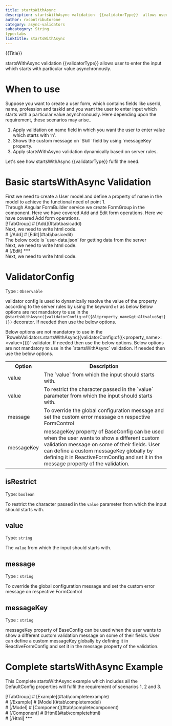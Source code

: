 ```yaml
---
title: startsWithAsync
description: startsWithAsync validation  {{validatorType}}  allows user to enter the input which starts with particular value.
author: rxcontributorone
category: async-validators
subcategory: String
type:tabs
linktitle: startsWithAsync
---
```


<div class="title-bar top_title"><p>{{Title}}</p></div> <div class="title-bar"><p>startsWithAsync validation  {{validatorType}}  allows user to enter the input which starts with particular value asynchronously.</p></div>

# When to use
Suppose you want to create a user form, which contains fields like userId, name, profession and taskId and you want the user to enter input which starts with a particular value asynchronously. Here depending upon the requirement, these scenarios may arise..
<ol class='showHideElement'>
   <li>Apply validation on name field in which you want the user to enter value which starts with ‘n’.</li>
  <li>Shows the custom message on `Skill` field by using `messageKey` property.</li>
   <data-scope scope="['decorator','validator']">
   <li>Apply startsWithAsync validation dynamically based on server rules.</li>
   </data-scope>
</ol>
Let's see how startsWithAsync  {{validatorType}}  fulfil the need.

# Basic startsWithAsync Validation
<data-scope scope="['decorator','template-driven-directives','template-driven-decorators']">
First we need to create a User model and define a property of name in the model to achieve the functional need of point 1.
<div component="app-code" key="startsWithAsync-add-model"></div> 
</data-scope>
Through Angular FormBuilder service we create FormGroup in the component.
<data-scope scope="['decorator']">
Here we have covered Add and Edit form operations. 
</data-scope>

<data-scope scope="['validator','template-driven-directives','template-driven-decorators']">
Here we have covered Add form operations. 
</data-scope> 

<data-scope scope="['decorator']">
<div component="app-tabs" key="basic-operations"></div>
[!TabGroup]
# [Add](#tab\basicadd)
<div component="app-code" key="startsWithAsync-add-component"></div> 
Next, we need to write html code.
<div component="app-code" key="startsWithAsync-add-html"></div> 
<div component="app-example-runner" ref-component="app-startsWithAsync-add"></div>
# [/Add]
# [Edit](#tab\basicedit)
<div component="app-code" key="startsWithAsync-edit-component"></div>
The below code is `user-data.json` for getting data from the server 
<div component="app-code" key="startsWithAsync-edit-json"></div>  
Next, we need to write html code.
<div component="app-code" key="startsWithAsync-edit-html"></div> 
<div component="app-example-runner" ref-component="app-startsWithAsync-edit"></div>
# [/Edit]
***
</data-scope>

<data-scope scope="['validator','template-driven-directives','template-driven-decorators']">
<div component="app-code" key="startsWithAsync-add-component"></div> 
Next, we need to write html code.
<div component="app-code" key="startsWithAsync-add-html"></div> 
<div component="app-example-runner" ref-component="app-startsWithAsync-add"></div>
</data-scope>

# ValidatorConfig
Type : `Observable`

validator config is used to dynamically resolve the value of the property according to the server rules by using the keyword `of` as below 
<data-scope scope="['decorator']">
Below options are not mandatory to use in the `@startsWithAsync({validatorConfig:of({&ltproperty_name&gt:&ltvalue&gt})})` decorator. If needed then use the below options.
</data-scope>

<data-scope scope="['validator']">
Below options are not mandatory to use in the `RxwebValidators.startsWithAsync({validatorConfig:of({&ltproperty_name&gt:&ltvalue&gt})})` validator. If needed then use the below options.
</data-scope>

<data-scope scope="['template-driven-directives','template-driven-decorators']">
Below options are not mandatory to use in the `startsWithAsync` validation. If needed then use the below options.
</data-scope>

<table class="table table-bordered table-striped showHideElement">
<tr><th>Option</th><th>Description</th></tr>
<tr><td><a (click)='scrollTo("#value")' title="value">value</a></td><td>The `value` from which the input should starts with.</td></tr>
<tr><td><a (click)='scrollTo("#isRestrict")' title="isRestrict">value</a></td><td>To restrict the character passed in the `value` parameter from which the input should starts with.</td></tr>
<tr><td><a  (click)='scrollTo("#message")'  title="message">message</a></td><td>To override the global configuration message and set the custom error message on respective FormControl</td></tr>
<tr><td><a (click)='scrollTo("#messageKey")' title="messageKey">messageKey</a></td><td>messageKey property of BaseConfig can be used when the user wants to show a different custom validation message on some of their fields. User can define a custom messageKey globally by defining it in ReactiveFormConfig and set it in the message property of the validation.</td></tr>
</table>

## isRestrict
Type: `boolean`

To restrict the character passed in the `value` parameter from which the input should starts with.

<div component="app-code" key="startsWithAsync-isRestrictExample-model"></div> 
<div component="app-example-runner" ref-component="app-startsWithAsync-isRestrict" title="startsWithAsync {{validatorType}} with isRestrict" key="isRestrict"></div>

## value
Type: `string`

The `value` from which the input should starts with.

<div component="app-code" key="startsWithAsync-valueExample-model"></div> 
<div component="app-example-runner" ref-component="app-startsWithAsync-value" title="startsWithAsync {{validatorType}} with value" key="value"></div>


## message 
Type :  `string` 

To override the global configuration message and set the custom error message on respective FormControl

<div component="app-code" key="startsWithAsync-messageExample-model"></div> 
<div component="app-example-runner" ref-component="app-startsWithAsync-message" title="startsWithAsync {{validatorType}} with message" key="message"></div>

## messageKey
Type : `string`

messageKey property of BaseConfig can be used when the user wants to show a different custom validation message on some of their fields. User can define a custom messageKey globally by defining it in ReactiveFormConfig and set it in the message property of the validation.

<div component="app-code" key="startsWithAsync-messageKeyExample-model"></div> 
<div component="app-example-runner" ref-component="app-startsWithAsync-messageKey" title="startsWithAsync {{validatorType}} with messageKey" key="messageKey"></div>

# Complete startsWithAsync Example

This Complete startsWithAsync example which includes all the DefaultConfig properties will fulfil the requirement of scenarios 1, 2 and 3.

<div component="app-tabs" key="complete"></div>
[!TabGroup]
# [Example](#tab\completeexample)
<div component="app-example-runner" ref-component="app-startsWithAsync-complete"></div>
# [/Example]
<data-scope scope="['decorator','template-driven-directives','template-driven-decorators']">
# [Model](#tab\completemodel)
<div component="app-code" key="startsWithAsync-complete-model"></div> 
# [/Model]
</data-scope>
# [Component](#tab\completecomponent)
<div component="app-code" key="startsWithAsync-complete-component"></div> 
# [/Component]
# [Html](#tab\completehtml)
<div component="app-code" key="startsWithAsync-complete-html"></div> 
# [/Html]
***


